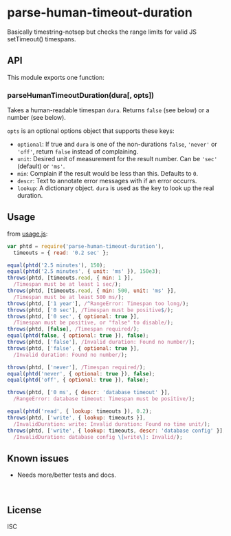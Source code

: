 ﻿
<!--#echo json="package.json" key="name" underline="=" -->
parse-human-timeout-duration
============================
<!--/#echo -->

<!--#echo json="package.json" key="description" -->
Basically timestring-notsep but checks the range limits for valid JS
setTimeout() timespans.
<!--/#echo -->



API
---

This module exports one function:

### parseHumanTimeoutDuration(dura[, opts])

Takes a human-readable timespan `dura`.
Returns `false` (see below) or a number (see below).

`opts` is an optional options object that supports these keys:

* `optional`: If true and `dura` is one of the non-durations
  `false`, `'never'` or `'off'`, return `false` instead of complaining.
* `unit`: Desired unit of measurement for the result number.
  Can be `'sec'` (default) or `'ms'`.
* `min`: Complain if the result would be less than this. Defaults to `0`.
* `descr`: Text to annotate error messages with if an error occurrs.
* `lookup`: A dictionary object.
  `dura` is used as the key to look up the real duration.


Usage
-----

from [usage.js](usage.js):

<!--#include file="usage.js" outdent="  " code="javascript"
  start="  // #BEGIN# usage demo" stop="  // #ENDOF# usage demo" -->
<!--#verbatim lncnt="33" -->
```javascript
var phtd = require('parse-human-timeout-duration'),
  timeouts = { read: '0.2 sec' };

equal(phtd('2.5 minutes'), 150);
equal(phtd('2.5 minutes', { unit: 'ms' }), 150e3);
throws(phtd, [timeouts.read, { min: 1 }],
  /Timespan must be at least 1 sec/);
throws(phtd, [timeouts.read, { min: 500, unit: 'ms' }],
  /Timespan must be at least 500 ms/);
throws(phtd, ['1 year'], /^RangeError: Timespan too long/);
throws(phtd, ['0 sec'], /Timespan must be positive$/);
throws(phtd, ['0 sec', { optional: true }],
  /Timespan must be positive, or "false" to disable/);
throws(phtd, [false], /Timespan required/);
equal(phtd(false, { optional: true }), false);
throws(phtd, ['false'], /Invalid duration: Found no number/);
throws(phtd, ['false', { optional: true }],
  /Invalid duration: Found no number/);

throws(phtd, ['never'], /Timespan required/);
equal(phtd('never', { optional: true }), false);
equal(phtd('off', { optional: true }), false);

throws(phtd, ['0 ms', { descr: 'database timeout' }],
  /RangeError: database timeout: Timespan must be positive/);

equal(phtd('read', { lookup: timeouts }), 0.2);
throws(phtd, ['write', { lookup: timeouts }],
  /InvalidDuration: write: Invalid duration: Found no time unit/);
throws(phtd, ['write', { lookup: timeouts, descr: 'database config' }],
  /InvalidDuration: database config \[write\]: Invalid/);
```
<!--/include-->



<!--#toc stop="scan" -->



Known issues
------------

* Needs more/better tests and docs.




&nbsp;


License
-------
<!--#echo json="package.json" key=".license" -->
ISC
<!--/#echo -->
